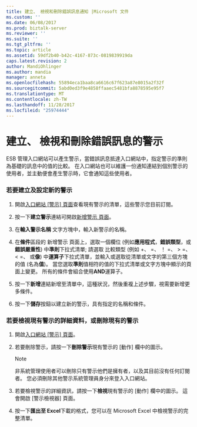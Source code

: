 ```yaml
---
title: 建立、 檢視和刪除錯誤訊息通知 |Microsoft 文件
ms.custom: ''
ms.date: 06/08/2017
ms.prod: biztalk-server
ms.reviewer: ''
ms.suite: ''
ms.tgt_pltfrm: ''
ms.topic: article
ms.assetid: 59df2b40-b42c-4167-873c-0819839919da
caps.latest.revision: 2
author: MandiOhlinger
ms.author: mandia
manager: anneta
ms.openlocfilehash: 55894eca1baa8ca6616c67f623a87e8015a2f32f
ms.sourcegitcommit: 5abd0ed3f9e4858ffaaec5481bfa8878595e95f7
ms.translationtype: MT
ms.contentlocale: zh-TW
ms.lasthandoff: 11/28/2017
ms.locfileid: "25974444"
---
```

# <a name="creating-viewing-and-deleting-fault-message-alerts"></a>建立、 檢視和刪除錯誤訊息的警示
ESB 管理入口網站可以產生警示，當錯誤訊息抵達入口網站中，指定警示的準則為基礎的訊息中的值的比較。 在入口網站也可以維護一份通知連結到個別警示的使用者，並主動便會產生警示時，它會通知這些使用者。  
  
### <a name="to-create-and-configure-a-new-alert"></a>若要建立及設定新的警示  
  
1.  開啟[入口網站 [警示] 頁面](../esb-toolkit/portal-alerts-page.md)查看現有警示的清單，這些警示您目前訂閱。  
  
2.  按一下**建立警示**連結可開啟[新增警示 頁面](../esb-toolkit/add-alert-page.md)。  
  
3.  在**輸入警示名稱** 文字方塊中，輸入新警示的名稱。  
  
4.  在**條件**區段的 新增警示 頁面上，選取一個欄位 (例如**應用程式**，**錯誤類型**，或**錯誤嚴重性**) 中**準則**下拉式清單; 請選取 比較類型 (例如 +、 =、 ！ =、 > =、 < =、 或**像**) 中**運算子**下拉式清單，並輸入或選取從清單或文字的第三個方塊的值 (名為**值**)。 當您選取**準則**值相符的值的下拉式清單或文字方塊中顯示的頁面上變更。 所有的條件會組合使用**AND**運算子。  
  
5.  按一下**新增**連結新增至清單中，這種狀況，然後重複上述步驟，視需要新增更多條件。  
  
6.  按一下**儲存**按鈕以建立新的警示，具有指定的名稱和條件。  
  
### <a name="to-view-details-of-an-existing-alert-or-delete-an-existing-alert"></a>若要檢視現有警示的詳細資料，或刪除現有的警示  
  
1.  開啟[入口網站 [警示] 頁面](../esb-toolkit/portal-alerts-page.md)。  
  
2.  若要刪除警示，請按一下**刪除警示**現有警示的 [動作] 欄中的圖示。  
  
    > [!NOTE]
    >  非系統管理使用者可以刪除只有警示他們是擁有者，以及其目前沒有任何訂閱者。 您必須刪除其他警示系統管理員身分來登入入口網站。  
  
3.  若要檢視警示的詳細資訊，請按一下**檢視**現有警示的 [動作] 欄中的圖示。 這會開啟 [警示檢視器] 頁面。  
  
4.  按一下**匯出至 Excel**下載的格式，您可以在 Microsoft Excel 中檢視警示的完整清單。
